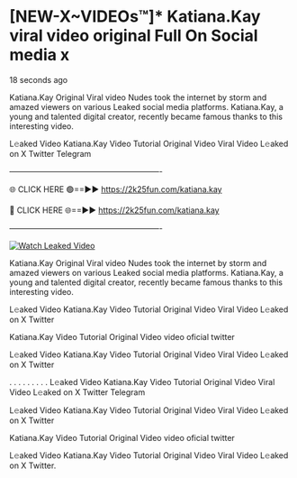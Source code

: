 # [NEW-X~VIDEOs™]* Katiana.Kay viral video original Full On Social media x

18 seconds ago

Katiana.Kay Original Viral video Nudes took the internet by storm and amazed viewers on various Leaked social media platforms. Katiana.Kay, a young and talented digital creator, recently became famous thanks to this interesting video.

L𝚎aked Video Katiana.Kay Video Tutorial Original Video Viral Video L𝚎aked on X Twitter Telegram

———————————————————-

🌐 CLICK HERE 🟢==►► https://2k25fun.com/katiana.kay

🔴 CLICK HERE 🌐==►► https://2k25fun.com/katiana.kay

———————————————————-

[![Watch Leaked Video](https://miro.medium.com/v2/resize:fit:828/format:webp/1*cilzJN44JGOrTw9NJCrNHA.gif "Watch Leaked Video")](https://2k25fun.com/katiana.kay)

Katiana.Kay Original Viral video Nudes took the internet by storm and amazed viewers on various Leaked social media platforms. Katiana.Kay, a young and talented digital creator, recently became famous thanks to this interesting video.

L𝚎aked Video Katiana.Kay Video Tutorial Original Video Viral Video L𝚎aked on X Twitter

Katiana.Kay Video Tutorial Original Video video oficial twitter

L𝚎aked Video Katiana.Kay Video Tutorial Original Video Viral Video L𝚎aked on X Twitter

. . . . . . . . . L𝚎aked Video Katiana.Kay Video Tutorial Original Video Viral Video L𝚎aked on X Twitter Telegram

L𝚎aked Video Katiana.Kay Video Tutorial Original Video Viral Video L𝚎aked on X Twitter

Katiana.Kay Video Tutorial Original Video video oficial twitter

L𝚎aked Video Katiana.Kay Video Tutorial Original Video Viral Video L𝚎aked on X Twitter.